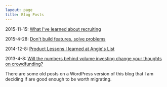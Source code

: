 ```yaml
---
layout: page
title: Blog Posts
---
```

2015-11-15: [What I've learned about recruiting](/recruiting)

2015-4-28: [Don't build features, solve problems](/solve-problems)

2014-12-8: [Product Lessons I learned at Angie's List](/product-lessons-angies-list/)

2013-4-8: [Will the numbers behind volume investing change your thoughts on crowdfunding?](/crowdfunding)

There are some old posts on a WordPress version of this blog that I am deciding if are good enough to be worth migrating.
